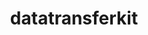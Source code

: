 ---
title: "datatransferkit"
layout: cache
categories: [package, v0.18.1]
meta: {"versions": ["3.1-rc3"], "compilers": ["gcc@=7.5.0"], "oss": ["ubuntu18.04"], "platforms": ["linux"], "targets": ["x86_64"], "stacks": ["e4s", "root"], "num_specs": 1, "num_specs_by_stack": {"root": 1, "e4s": 1}}
spec_details: [{"hash": "rrng37eenxq4mh54myivoqtqhnxsld5x", "compiler": "gcc@=7.5.0", "versions": ["3.1-rc3"], "os": "ubuntu18.04", "platform": "linux", "target": "x86_64", "variants": ["build_type=RelWithDebInfo", "~external-arborx", "~ipo", "~openmp", "+serial", "+shared"], "stacks": ["root", "e4s"], "size": "-", "tarball": "https://binaries.spack.io/v0.18.1/build_cache/linux-ubuntu18.04-x86_64/gcc-7.5.0/datatransferkit-3.1-rc3/linux-ubuntu18.04-x86_64-gcc-7.5.0-datatransferkit-3.1-rc3-rrng37eenxq4mh54myivoqtqhnxsld5x.spack"}]
---